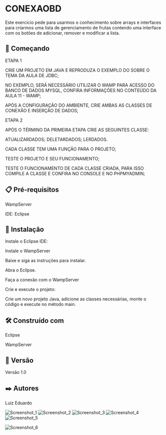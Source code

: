 # CONEXAOBD
Este exercicio pede para usarmos o conhecimento sobre arrays e interfaces para criarmos uma lista de gerenciamento de frutas contendo uma interface com os botões de adicionar, remover e modificar a lista.

## 🚀 Começando

ETAPA 1

CRIE UM PROJETO EM JAVA E REPRODUZA O EXEMPLO DO SOBRE O TEMA DA AULA DE JDBC;

NO EXEMPLO, SERÁ NECESSÁRIO UTILIZAR O WAMP PARA ACESSO DO BANCO DE DADOS MYSQL, CONFIRA INFORMAÇÕES NO CONTEÚDO DA AULA 11 - WAMP;

APÓS A CONFIGURAÇÃO DO AMBIENTE, CRIE AMBAS AS CLASSES DE CONEXÃO E INSERÇÃO DE DADOS;

ETAPA 2

APÓS O TÉRMINO DA PRIMEIRA ETAPA CRIE AS SEGUINTES CLASSE:

ATUALIZARDADOS; DELETARDADOS; LERDADOS.

CADA CLASSE TEM UMA FUNÇÃO PARA O PROJETO;

TESTE O PROJETO E SEU FUNCIONAMENTO;

TESTE O FUNCIONAMENTO DE CADA CLASSE CRIADA, PARA ISSO COMPILE A CLASSE E CONFIRA NO CONSOLE E NO PHPMYADMIN;

## 📋 Pré-requisitos

WampServer

IDE: Eclipse

## 🔧 Instalação

Instale o Eclipse IDE:

Instale o WampServer

Baixe e siga as instruções para instalar.

Abra o Eclipse.

Faça a conexão com o WampServer

Crie e execute o projeto:

Crie um novo projeto Java, adicione as classes necessárias, monte o código e execute no método main.

## 🛠️ Construído com

Eclipse

WampServer

## 📌 Versão

Versão 1.0

## ✒️ Autores
Luiz Eduardo


![Screenshot_1](https://github.com/user-attachments/assets/831944f1-7f1d-4f03-83b2-1e52a6c65bf2) ![Screenshot_2](https://github.com/user-attachments/assets/ace682b5-d119-4918-9329-fb0a387f4100) ![Screenshot_3](https://github.com/user-attachments/assets/825ef9f6-d5d2-44d0-8ff1-11cf1ba03fed) ![Screenshot_4](https://github.com/user-attachments/assets/609ecde9-2853-4e80-9877-485744390241) ![Screenshot_5](https://github.com/user-attachments/assets/de085e3e-979b-4fd8-9b69-00df6d35cfdc)

 ![Screenshot_6](https://github.com/user-attachments/assets/41876b41-03ab-41ab-a04c-a8eb1b44f42c)

